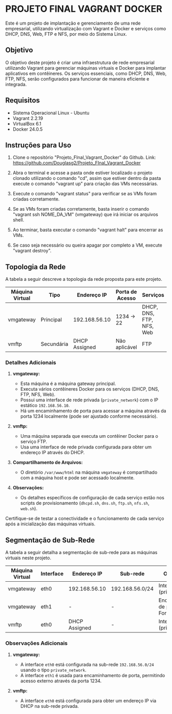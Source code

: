 # PROJETO FINAL VAGRANT DOCKER

Este é um projeto de implantação e gerenciamento de uma rede empresarial, utilizando virtualização com Vagrant e Docker e serviços como DHCP, DNS, Web, FTP e NFS, por meio do Sistema Linux.

## Objetivo

O objetivo deste projeto é criar uma infraestrutura de rede empresarial utilizando Vagrant para gerenciar máquinas virtuais e Docker para implantar aplicativos em contêineres. Os serviços essenciais, como DHCP, DNS, Web, FTP, NFS, serão configurados para funcionar de maneira eficiente e integrada.

## Requisitos

- Sistema Operacional Linux - Ubuntu
- Vagrant 2.2.19
- VirtualBox 6.1
- Docker 24.0.5

## Instruções para Uso

1. Clone o repositório "Projeto_FInal_Vagrant_Docker" do Github.
Link: <a>https://github.com/Douglasg2/Projeto_FInal_Vagrant_Docker</a>

2. Abra o terminal e acesse a pasta onde estiver localizado o projeto clonado utilizando o comando "cd", assim que estiver dentro da pasta execute o comando "vagrant up" para criação das VMs necessárias.

3. Execute o comando "vagrant status" para verificar se as VMs foram criadas corretamente.

4. Se as VMs foram criadas corretamente, basta inserir o comando "vagrant ssh NOME_DA_VM" (vmgateway) que irá iniciar os arquivos shell.

5. Ao terminar, basta executar o comando "vagrant halt" para encerrar as VMs. 

6. Se caso seja necessário ou queira apagar por completo a VM, execute "vagrant destroy".

## Topologia da Rede

A tabela a seguir descreve a topologia da rede proposta para este projeto.

| Máquina Virtual | Tipo           | Endereço IP       | Porta de Acesso | Serviços                    |
|------------------|----------------|-------------------|-----------------|-----------------------------|
| vmgateway        | Principal      | 192.168.56.10     | 1234 -> 22      | DHCP, DNS, FTP, NFS, Web    |
| vmftp            | Secundária     | DHCP Assigned     | Não aplicável   | FTP                         |

### Detalhes Adicionais

1. **vmgateway:**
   - Esta máquina é a máquina gateway principal.
   - Executa vários contêineres Docker para os serviços (DHCP, DNS, FTP, NFS, Web).
   - Possui uma interface de rede privada (`private_network`) com o IP estático `192.168.56.10`.
   - Há um encaminhamento de porta para acessar a máquina através da porta 1234 localmente (pode ser ajustado conforme necessário).

2. **vmftp:**
   - Uma máquina separada que executa um contêiner Docker para o serviço FTP.
   - Usa uma interface de rede privada configurada para obter um endereço IP através do DHCP.

3. **Compartilhamento de Arquivos:**
   - O diretório `/var/www/html` na máquina `vmgateway` é compartilhado com a máquina host e pode ser acessado localmente.

4. **Observações:**
   - Os detalhes específicos de configuração de cada serviço estão nos scripts de provisionamento (`dhcpd.sh`, `dns.sh`, `ftp.sh`, `nfs.sh`, `web.sh`).

Certifique-se de testar a conectividade e o funcionamento de cada serviço após a inicialização das máquinas virtuais.

## Segmentação de Sub-Rede

A tabela a seguir detalha a segmentação de sub-rede para as máquinas virtuais neste projeto.

| Máquina Virtual | Interface | Endereço IP        | Sub-rede           | Observações                             |
|------------------|-----------|--------------------|-------------------|-----------------------------------------|
| vmgateway        | eth0      | 192.168.56.10      | 192.168.56.0/24   | Interface privada (private_network)     |
| vmgateway        | eth1      | -                  | -                 | Encaminhamento de porta (Port Forwarding)|
| vmftp            | eth0      | DHCP Assigned      | -                 | Interface privada (private_network)     |

### Observações Adicionais

1. **vmgateway:**
   - A interface `eth0` está configurada na sub-rede `192.168.56.0/24` usando o tipo `private_network`.
   - A interface `eth1` é usada para encaminhamento de porta, permitindo acesso externo através da porta 1234.

2. **vmftp:**
   - A interface `eth0` está configurada para obter um endereço IP via DHCP na sub-rede privada.